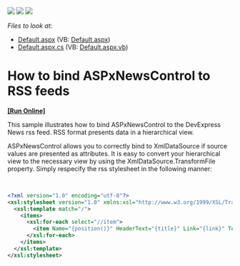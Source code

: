 <!-- default badges list -->
![](https://img.shields.io/endpoint?url=https://codecentral.devexpress.com/api/v1/VersionRange/128563585/12.1.6%2B)
[![](https://img.shields.io/badge/Open_in_DevExpress_Support_Center-FF7200?style=flat-square&logo=DevExpress&logoColor=white)](https://supportcenter.devexpress.com/ticket/details/E4197)
[![](https://img.shields.io/badge/📖_How_to_use_DevExpress_Examples-e9f6fc?style=flat-square)](https://docs.devexpress.com/GeneralInformation/403183)
<!-- default badges end -->
<!-- default file list -->
*Files to look at*:

* [Default.aspx](./CS/WebSite/Default.aspx) (VB: [Default.aspx](./VB/WebSite/Default.aspx))
* [Default.aspx.cs](./CS/WebSite/Default.aspx.cs) (VB: [Default.aspx.vb](./VB/WebSite/Default.aspx.vb))
<!-- default file list end -->
# How to bind ASPxNewsControl to RSS feeds
<!-- run online -->
**[[Run Online]](https://codecentral.devexpress.com/e4197/)**
<!-- run online end -->


<p>This sample illustrates how to bind ASPxNewsControl to the DevExpress News rss feed. RSS format presents data in a hierarchical view. </p><p>ASPxNewsControl allows you to correctly bind to XmlDataSource if source values are presented as attributes. It is easy to convert  your  hierarchical view to the necessary view by using the XmlDataSource.TransformFile property. Simply respecify the rss stylesheet in the following manner:</p><br />


```xml
<?xml version="1.0" encoding="utf-8"?>
<xsl:stylesheet version="1.0" xmlns:xsl="http://www.w3.org/1999/XSL/Transform">
  <xsl:template match="/">
    <items>
      <xsl:for-each select="//item">
        <item Name="{position()}" HeaderText="{title}" Link="{link}" Text="{description}" NavigateUrl="{position()}" Date="{pubDate}" ImageUrl="{image/url}"/>
      </xsl:for-each>
    </items>
  </xsl:template>
</xsl:stylesheet>
```

<p> </p>

<br/>


